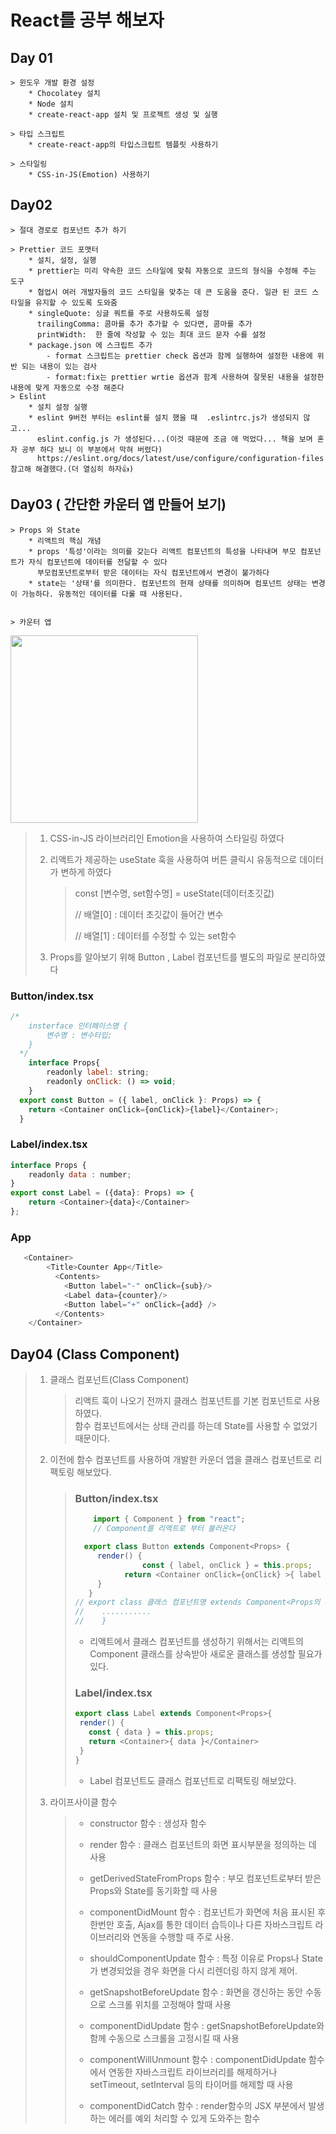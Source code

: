 # React를 공부 해보자

## Day 01
    > 윈도우 개발 환경 설정
        * Chocolatey 설치
        * Node 설치
        * create-react-app 설치 및 프로젝트 생성 및 실행
    
    > 타입 스크립트 
        * create-react-app의 타입스크립트 템플릿 사용하기

    > 스타일링 
        * CSS-in-JS(Emotion) 사용하기
## Day02
    > 절대 경로로 컴포넌트 추가 하기

    > Prettier 코드 포맷터
        * 설치, 설정, 실행
        * prettier는 미리 약속한 코드 스타일에 맞춰 자동으로 코드의 형식을 수정해 주는 도구
        * 협업시 여러 개발자들의 코드 스타일을 맞추는 데 큰 도움을 준다. 일관 된 코드 스타일을 유지할 수 있도록 도와줌
        * singleQuote: 싱글 쿼트를 주로 사용하도록 설정
          trailingComma: 콤마를 추가 추가할 수 있다면, 콤마를 추가
          printWidth:  한 줄에 작성할 수 있는 최대 코드 문자 수를 설정
        * package.json 에 스크립트 추가
            - format 스크립트는 prettier check 옵션과 함께 실행하여 설정한 내용에 위반 되는 내용이 있는 검사
            - format:fix는 prettier wrtie 옵션과 함계 사용하여 잘못된 내용을 설정한 내용에 맞게 자동으로 수정 해준다
    > Eslint
        * 설치 설정 실행
        * eslint 9버전 부터는 eslint를 설치 했을 때  .eslintrc.js가 생성되지 않고...
          eslint.config.js 가 생성된다...(이것 때문에 조금 애 먹었다... 책을 보며 혼자 공부 하다 보니 이 부분에서 막혀 버렸다)
          https://eslint.org/docs/latest/use/configure/configuration-files 참고해 해결했다.(더 열심히 하자👍)

## Day03 ( 간단한 카운터 앱 만들어 보기)
    > Props 와 State
        * 리액트의 핵심 개념 
        * props '특성'이라는 의미를 갖는다 리액트 컴포넌트의 특성을 나타내며 부모 컴포넌트가 자식 컴포넌트에 데이터를 전달할 수 있다
          부모컴포넌트로부터 받은 데이터는 자식 컴포넌트에서 변경이 불가하다
        * state는 '상태'를 의미한다. 컴포넌트의 현재 상태를 의미하며 컴포넌트 상태는 변경이 가능하다. 유동적인 데이터를 다룰 때 사용된다.
   
    
    > 카운터 앱
<img src="https://github.com/user-attachments/assets/fd9d28c9-ca73-4091-8832-21473991edc0" width=300>

> 1. CSS-in-JS 라이브러리인 Emotion을 사용하여 스타일링 하였다
>
> 2. 리액트가 제공하는 useState 훅을 사용하여 버튼 클릭시 유동적으로 데이터가 변하게 하였다
>    > const [변수명, set함수명] = useState(데이터초깃값)
>    >
>    > // 배열[0] : 데이터 초깃값이 들어간 변수
>    >
>    > // 배열[1] : 데이터를 수정할 수 있는 set함수
>
> 3. Props를 알아보기 위해 Button , Label 컴포넌트를 별도의 파일로 분리하였다
### Button/index.tsx
```javascript
/*
    insterface 인터페이스명 {
        변수명 : 변수타입;
    }
  */
    interface Props{
        readonly label: string;
        readonly onClick: () => void;
    }
  export const Button = ({ label, onClick }: Props) => {
    return <Container onClick={onClick}>{label}</Container>;
  }
```
### Label/index.tsx
```javascript
interface Props {
    readonly data : number;
}
export const Label = ({data}: Props) => {
    return <Container>{data}</Container>
};
```
### App
```javascript
   <Container>
        <Title>Counter App</Title>
          <Contents>
            <Button label="-" onClick={sub}/>
            <Label data={counter}/>
            <Button label="+" onClick={add} />
          </Contents>
    </Container>            
```
## Day04 (Class Component)
> 1. 클래스 컴포넌트(Class Component)
>     >
>     > 리액트 훅이 나오기 전까지 클래스 컴포넌트를 기본 컴포넌트로 사용하였다.             
>     > 함수 컴포넌트에서는 상태 관리를 하는데 State를 사용할 수 없었기 때문이다.
>
> 2. 이전에 함수 컴포넌트를 사용하여 개발한 카운더 앱을 클래스 컴포넌트로 리팩토링 해보았다.
>     > ### Button/index.tsx
>     > ```javascript
>     >     import { Component } from "react";
>     >     // Component를 리액트로 부터 불러온다
>     > ```
>     > ```javascript
>     >   export class Button extends Component<Props> {
>     >      render() {
>     >                const { label, onClick } = this.props;
>     >            return <Container onClick={onClick} >{ label } </Container>
>     >      }
>     >    }
>     > // export class 클래스 컴포넌트명 extends Component<Props의 제네릭, State의 제네릭>{
>     > //    ...........
>     > //    } 
>     > ```
>     > * 리액트에서 클래스 컴포넌트를 생성하기 위해서는 리액트의 Component 클래스를 상속받아 새로운 클래스를 생성할 필요가 있다.
>     >
>     > ### Label/index.tsx
>     > ```javascript
>     > export class Label extends Component<Props>{
>     >  render() {
>     >    const { data } = this.props;
>     >    return <Container>{ data }</Container>
>     >  }
>     >}
>     > ```
>     >
>     > * Label 컴포넌트도 클래스 컴포넌트로 리팩토링 해보았다.
>
> 3. 라이프사이클 함수
>     > * constructor 함수 : 생성자 함수
>     > 
>     > * render 함수 : 클래스 컴포넌트의 화면 표시부분을 정의하는 데 사용
>     > 
>     > * getDerivedStateFromProps 함수 : 부모 컴포넌트로부터 받은 Props와 State를 동기화할 때 사용
>     > 
>     > * componentDidMount 함수 : 컴포넌트가 화면에 처음 표시된 후 한번만 호출, Ajax를 통한 데이터 습득이나 다른 자바스크립트 라이브러리와 연동을 수행할 때 주로 사용.
>     >
>     > * shouldComponentUpdate 함수 : 특정 이유로 Props나 State가 변경되었을 경우 화면을 다시 리렌더링 하지 않게 제어.
>     >
>     > * getSnapshotBeforeUpdate 함수 : 화면을 갱신하는 동안 수동으로 스크롤 위치를 고정해야 할때 사용
>     >
>     > * componentDidUpdate 함수 : getSnapshotBeforeUpdate와 함께 수동으로 스크롤을 고정시킬 때 사용
>     > 
>     > * componentWillUnmount 함수 : componentDidUpdate 함수에서 연동한 자바스크립트 라이브러리를 해제하거나 setTimeout, setInterval 등의 타이머를 해제할 때 사용
>     >
>     > * componentDidCatch 함수 : render함수의 JSX 부분에서 발생하는 에러를 예외 처리할 수 있게 도와주는 함수 



